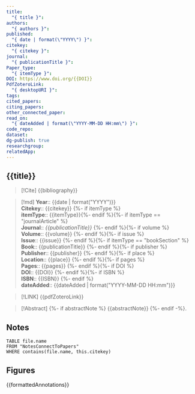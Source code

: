 ```yaml
---
title:
  "{ title }": 
authors:
  "{ authors }": 
published:
  "{ date | format(\"YYYY\") }": 
citekey:
  "{ citekey }": 
journal:
  "{ publicationTitle }": 
Paper_type:
  "{ itemType }": 
DOI: https://www.doi.org/{{DOI}}
PdfZoteroLink:
  "{ desktopURI }": 
tags: 
cited_papers: 
citing_papers: 
other_connected_paper: 
read_on:
  "{ dateAdded | format(\"YYYY-MM-DD HH:mm\") }": 
code_repo: 
dataset: 
dg-publish: true
researchgroup: 
relatedApp:
---
```


## {{title}}

> [!Cite]
> {{bibliography}}


>[!md]
> **Year**:: {{date | format("YYYY")}}   
> **Citekey**:: {{citekey}} {%- if itemType %}  
> **itemType**:: {{itemType}}{%- endif %}{%- if itemType == "journalArticle" %}  
> **Journal**:: *{{publicationTitle}}* {%- endif %}{%- if volume %}  
> **Volume**:: {{volume}} {%- endif %}{%- if issue %}  
> **Issue**:: {{issue}} {%- endif %}{%- if itemType == "bookSection" %}  
> **Book**:: {{publicationTitle}} {%- endif %}{%- if publisher %}  
> **Publisher**:: {{publisher}} {%- endif %}{%- if place %}  
> **Location**:: {{place}} {%- endif %}{%- if pages %}   
> **Pages**:: {{pages}} {%- endif %}{%- if DOI %}  
> **DOI**:: {{DOI}} {%- endif %}{%- if ISBN %}  
> **ISBN**:: {{ISBN}} {%- endif %}    
> **dateAdded**:: {{dateAdded | format("YYYY-MM-DD HH:mm")}}

> [!LINK] 
> {{pdfZoteroLink}}

> [!Abstract]
> {%- if abstractNote %}
> {{abstractNote}}
> {%- endif -%}.
> 


## Notes

```dataview 
TABLE file.name 
FROM "NotesConnectToPapers" 
WHERE contains(file.name, this.citekey)
```



## Figures

{{formattedAnnotations}}